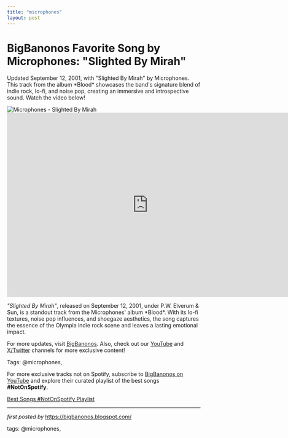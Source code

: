 ```yaml
---
title: "microphones"
layout: post
---
```

<!-- Title of the Post -->
<h1 >BigBanonos Favorite Song by Microphones: "Slighted By Mirah"</h1> <!-- Introductory Text -->
<p >Updated September 12, 2001, with "Slighted By Mirah" by Microphones. This track from the album *Blood* showcases the band's signature blend of indie rock, lo-fi, and noise pop, creating an immersive and introspective sound. Watch the video below!</p> <!-- Featured Image -->
<div > <img src="https://f4.bcbits.com/img/a1386266170_10.jpg" alt="Microphones - Slighted By Mirah" />
</div> <!-- YouTube Video Embed -->
<div > <iframe width="733" height="480" src="https://www.youtube.com/embed/lzyHeOONoyA" title="Slighted By Mirah" frameborder="0" allow="accelerometer; autoplay; clipboard-write; encrypted-media; gyroscope; picture-in-picture; web-share" referrerpolicy="strict-origin-when-cross-origin" allowfullscreen></iframe>
</div> <!-- Song Information -->
<div > <p><em>"Slighted By Mirah"</em>, released on September 12, 2001, under P.W. Elverum & Sun, is a standout track from the Microphones' album *Blood*. With its lo-fi textures, noise pop influences, and shoegaze aesthetics, the song captures the essence of the Olympia indie rock scene and leaves a lasting emotional impact.</p>
</div> <!-- Footer Links -->
<div > <p>For more updates, visit <a href="https://bigbanonos.blogspot.com/" target="_blank">BigBanonos</a>. Also, check out our <a href="https://www.youtube.com/@BigBanonos" target="_blank">YouTube</a> and <a href="https://x.com/bigbanonos" target="_blank">X/Twitter</a> channels for more exclusive content!</p>
</div> <!-- Tags -->
<p >Tags: @microphones,</p>


<!--Subscribe and Playlist Links-->
<div>
    <p>For more exclusive tracks not on Spotify, subscribe to <a href="https://www.youtube.com/@BigBanonos" target="_blank">BigBanonos on YouTube</a> and explore their curated playlist of the best songs <strong>#NotOnSpotify</strong>.</p>
    <p><a href="https://www.youtube.com/playlist?list=PLtuNtuTatqI0kFahUCbtbfenC_ET5O_tr" target="_blank">Best Songs #NotOnSpotify Playlist<br /></a></p></div>

<hr />

<p><em>first posted by</em> <a href="https://bigbanonos.blogspot.com/" rel="noopener" target="_new">https://bigbanonos.blogspot.com/</a></p>

<p>tags: @microphones,</p>
